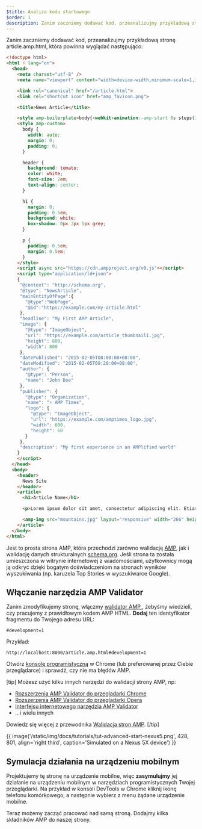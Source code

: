 ```yaml
---
$title: Analiza kodu startowego
$order: 1
description: Zanim zaczniemy dodawać kod, przeanalizujmy przykładową stronę article.amp.html, która powinna wyglądać następująco...
---
```


Zanim zaczniemy dodawać kod, przeanalizujmy przykładową stronę article.amp.html, która powinna wyglądać następująco:

```html
<!doctype html>
<html ⚡ lang="en">
  <head>
    <meta charset="utf-8" />
    <meta name="viewport" content="width=device-width,minimum-scale=1,initial-scale=1">

    <link rel="canonical" href="/article.html">
    <link rel="shortcut icon" href="amp_favicon.png">

    <title>News Article</title>

    <style amp-boilerplate>body{-webkit-animation:-amp-start 8s steps(1,end) 0s 1 normal both;-moz-animation:-amp-start 8s steps(1,end) 0s 1 normal both;-ms-animation:-amp-start 8s steps(1,end) 0s 1 normal both;animation:-amp-start 8s steps(1,end) 0s 1 normal both}@-webkit-keyframes -amp-start{from{visibility:hidden}to{visibility:visible}}@-moz-keyframes -amp-start{from{visibility:hidden}to{visibility:visible}}@-ms-keyframes -amp-start{from{visibility:hidden}to{visibility:visible}}@-o-keyframes -amp-start{from{visibility:hidden}to{visibility:visible}}@keyframes -amp-start{from{visibility:hidden}to{visibility:visible}}</style><noscript><style amp-boilerplate>body{-webkit-animation:none;-moz-animation:none;-ms-animation:none;animation:none}</style></noscript>
    <style amp-custom>
      body {
        width: auto;
        margin: 0;
        padding: 0;
      }

      header {
        background: tomato;
        color: white;
        font-size: 2em;
        text-align: center;
      }

      h1 {
        margin: 0;
        padding: 0.5em;
        background: white;
        box-shadow: 0px 3px 5px grey;
      }

      p {
        padding: 0.5em;
        margin: 0.5em;
      }
    </style>
    <script async src="https://cdn.ampproject.org/v0.js"></script>
    <script type="application/ld+json">
    {
     "@context": "http://schema.org",
     "@type": "NewsArticle",
     "mainEntityOfPage":{
       "@type":"WebPage",
       "@id":"https://example.com/my-article.html"
     },
     "headline": "My First AMP Article",
     "image": {
       "@type": "ImageObject",
       "url": "https://example.com/article_thumbnail1.jpg",
       "height": 800,
       "width": 800
     },
     "datePublished": "2015-02-05T08:00:00+08:00",
     "dateModified": "2015-02-05T09:20:00+08:00",
     "author": {
       "@type": "Person",
       "name": "John Doe"
     },
     "publisher": {
       "@type": "Organization",
       "name": "⚡ AMP Times",
       "logo": {
         "@type": "ImageObject",
         "url": "https://example.com/amptimes_logo.jpg",
         "width": 600,
         "height": 60
       }
     },
     "description": "My first experience in an AMPlified world"
    }
    </script>
  </head>
  <body>
    <header>
      News Site
    </header>
    <article>
      <h1>Article Name</h1>

      <p>Lorem ipsum dolor sit amet, consectetur adipiscing elit. Etiam egestas tortor sapien, non tristique ligula accumsan eu.</p>

      <amp-img src="mountains.jpg" layout="responsive" width="266" height="150"></amp-img>
    </article>
  </body>
</html>
```

Jest to prosta strona AMP, która przechodzi zarówno walidację [AMP](../../../../documentation/guides-and-tutorials/learn/validation-workflow/validate_amp.md), jak i walidację danych strukturalnych [schema.org](http://schema.org/). Jeśli strona ta została umieszczona w witrynie internetowej z wiadomościami, użytkownicy mogą ją odkryć dzięki bogatym doświadczeniom na stronach wyników wyszukiwania (np. karuzela Top Stories w wyszukiwarce Google).

## Włączanie narzędzia AMP Validator

Zanim zmodyfikujemy stronę, włączmy [walidator AMP ](../../../../documentation/guides-and-tutorials/learn/validation-workflow/validate_amp.md), żebyśmy wiedzieli, czy pracujemy z prawidłowym kodem AMP HTML. **Dodaj** ten identyfikator fragmentu do Twojego adresu URL:

```text
#development=1
```

Przykład:

```text
http://localhost:8000/article.amp.html#development=1
```

Otwórz [konsolę programistyczną](https://developer.chrome.com/devtools/docs/console) w Chrome (lub preferowanej przez Ciebie przeglądarce) i sprawdź, czy nie ma błędów AMP.

[tip] Możesz użyć kilku innych narzędzi do walidacji strony AMP, np:

- [Rozszerzenia AMP Validator do przeglądarki Chrome](https://chrome.google.com/webstore/detail/amp-validator/nmoffdblmcmgeicmolmhobpoocbbmknc)
- [Rozszerzenia AMP Validator do przeglądarki Opera](https://addons.opera.com/en-gb/extensions/details/amp-validator/)
- [Interfejsu internetowego narzędzia AMP Validator](https://validator.ampproject.org/)
- ...i wielu innych

Dowiedz się więcej z przewodnika [Walidacja stron AMP](../../../../documentation/guides-and-tutorials/learn/validation-workflow/validate_amp.md). [/tip]

{{ image('/static/img/docs/tutorials/tut-advanced-start-nexus5.png', 428, 801, align='right third', caption='Simulated on a Nexus 5X device') }}

## Symulacja działania na urządzeniu mobilnym

Projektujemy tę stronę na urządzenie mobilne, więc **zasymulujmy** jej działanie na urządzeniu mobilnym w narzędziach programistycznych Twojej przeglądarki. Na przykład w konsoli DevTools w Chrome kliknij ikonę telefonu komórkowego, a następnie wybierz z menu żądane urządzenie mobilne.

Teraz możemy zacząć pracować nad samą stroną. Dodajmy kilka składników AMP do naszej strony.

